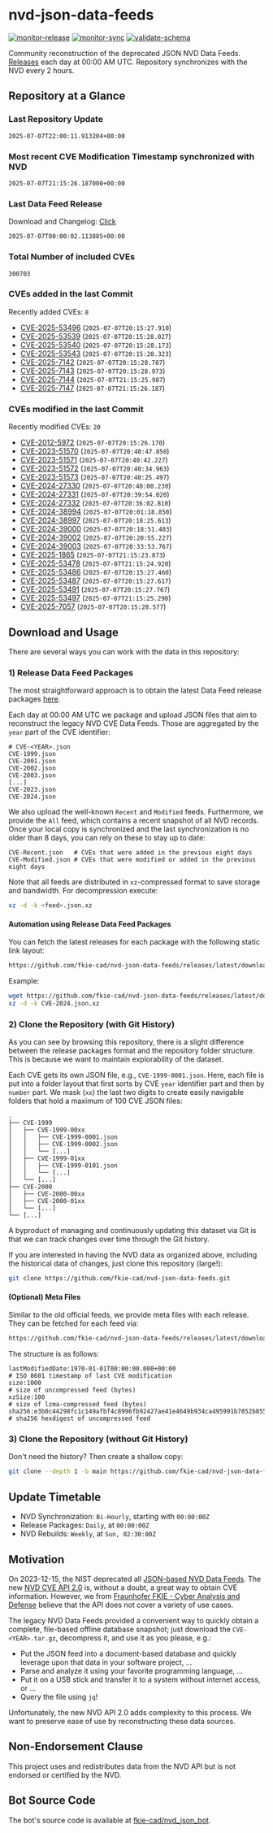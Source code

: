 # nvd-json-data-feeds

[![monitor-release](https://github.com/fkie-cad/nvd-json-data-feeds/actions/workflows/monitor_release.yml/badge.svg)](https://github.com/fkie-cad/nvd-json-data-feeds/actions/workflows/monitor_release.yml)
[![monitor-sync](https://github.com/fkie-cad/nvd-json-data-feeds/actions/workflows/monitor_sync.yml/badge.svg)](https://github.com/fkie-cad/nvd-json-data-feeds/actions/workflows/monitor_sync.yml)
[![validate-schema](https://github.com/fkie-cad/nvd-json-data-feeds/actions/workflows/validate_schema.yml/badge.svg)](https://github.com/fkie-cad/nvd-json-data-feeds/actions/workflows/validate_schema.yml)

Community reconstruction of the deprecated JSON NVD Data Feeds.
[Releases](https://github.com/fkie-cad/nvd-json-data-feeds/releases/latest) each day at 00:00 AM UTC.
Repository synchronizes with the NVD every 2 hours.

## Repository at a Glance

### Last Repository Update

```plain
2025-07-07T22:00:11.913204+00:00
```

### Most recent CVE Modification Timestamp synchronized with NVD

```plain
2025-07-07T21:15:26.187000+00:00
```

### Last Data Feed Release

Download and Changelog: [Click](https://github.com/fkie-cad/nvd-json-data-feeds/releases/latest)

```plain
2025-07-07T00:00:02.113885+00:00
```

### Total Number of included CVEs

```plain
300703
```

### CVEs added in the last Commit

Recently added CVEs: `8`

- [CVE-2025-53496](CVE-2025/CVE-2025-534xx/CVE-2025-53496.json) (`2025-07-07T20:15:27.910`)
- [CVE-2025-53539](CVE-2025/CVE-2025-535xx/CVE-2025-53539.json) (`2025-07-07T20:15:28.027`)
- [CVE-2025-53540](CVE-2025/CVE-2025-535xx/CVE-2025-53540.json) (`2025-07-07T20:15:28.173`)
- [CVE-2025-53543](CVE-2025/CVE-2025-535xx/CVE-2025-53543.json) (`2025-07-07T20:15:28.323`)
- [CVE-2025-7142](CVE-2025/CVE-2025-71xx/CVE-2025-7142.json) (`2025-07-07T20:15:28.787`)
- [CVE-2025-7143](CVE-2025/CVE-2025-71xx/CVE-2025-7143.json) (`2025-07-07T20:15:28.973`)
- [CVE-2025-7144](CVE-2025/CVE-2025-71xx/CVE-2025-7144.json) (`2025-07-07T21:15:25.987`)
- [CVE-2025-7147](CVE-2025/CVE-2025-71xx/CVE-2025-7147.json) (`2025-07-07T21:15:26.187`)


### CVEs modified in the last Commit

Recently modified CVEs: `20`

- [CVE-2012-5972](CVE-2012/CVE-2012-59xx/CVE-2012-5972.json) (`2025-07-07T20:15:26.170`)
- [CVE-2023-51570](CVE-2023/CVE-2023-515xx/CVE-2023-51570.json) (`2025-07-07T20:40:47.850`)
- [CVE-2023-51571](CVE-2023/CVE-2023-515xx/CVE-2023-51571.json) (`2025-07-07T20:40:42.227`)
- [CVE-2023-51572](CVE-2023/CVE-2023-515xx/CVE-2023-51572.json) (`2025-07-07T20:40:34.963`)
- [CVE-2023-51573](CVE-2023/CVE-2023-515xx/CVE-2023-51573.json) (`2025-07-07T20:40:25.497`)
- [CVE-2024-27330](CVE-2024/CVE-2024-273xx/CVE-2024-27330.json) (`2025-07-07T20:40:00.230`)
- [CVE-2024-27331](CVE-2024/CVE-2024-273xx/CVE-2024-27331.json) (`2025-07-07T20:39:54.020`)
- [CVE-2024-27332](CVE-2024/CVE-2024-273xx/CVE-2024-27332.json) (`2025-07-07T20:36:02.810`)
- [CVE-2024-38994](CVE-2024/CVE-2024-389xx/CVE-2024-38994.json) (`2025-07-07T20:01:18.850`)
- [CVE-2024-38997](CVE-2024/CVE-2024-389xx/CVE-2024-38997.json) (`2025-07-07T20:18:25.613`)
- [CVE-2024-39000](CVE-2024/CVE-2024-390xx/CVE-2024-39000.json) (`2025-07-07T20:18:51.403`)
- [CVE-2024-39002](CVE-2024/CVE-2024-390xx/CVE-2024-39002.json) (`2025-07-07T20:20:55.227`)
- [CVE-2024-39003](CVE-2024/CVE-2024-390xx/CVE-2024-39003.json) (`2025-07-07T20:33:53.767`)
- [CVE-2025-1865](CVE-2025/CVE-2025-18xx/CVE-2025-1865.json) (`2025-07-07T21:15:23.873`)
- [CVE-2025-53478](CVE-2025/CVE-2025-534xx/CVE-2025-53478.json) (`2025-07-07T21:15:24.920`)
- [CVE-2025-53486](CVE-2025/CVE-2025-534xx/CVE-2025-53486.json) (`2025-07-07T20:15:27.460`)
- [CVE-2025-53487](CVE-2025/CVE-2025-534xx/CVE-2025-53487.json) (`2025-07-07T20:15:27.617`)
- [CVE-2025-53491](CVE-2025/CVE-2025-534xx/CVE-2025-53491.json) (`2025-07-07T20:15:27.767`)
- [CVE-2025-53497](CVE-2025/CVE-2025-534xx/CVE-2025-53497.json) (`2025-07-07T21:15:25.290`)
- [CVE-2025-7057](CVE-2025/CVE-2025-70xx/CVE-2025-7057.json) (`2025-07-07T20:15:28.577`)


## Download and Usage

There are several ways you can work with the data in this repository:

### 1) Release Data Feed Packages

The most straightforward approach is to obtain the latest Data Feed release packages [here](https://github.com/fkie-cad/nvd-json-data-feeds/releases/latest).

Each day at 00:00 AM UTC we package and upload JSON files that aim to reconstruct the legacy NVD CVE Data Feeds.
Those are aggregated by the `year` part of the CVE identifier:

```
# CVE-<YEAR>.json
CVE-1999.json
CVE-2001.json
CVE-2002.json
CVE-2003.json
[...]
CVE-2023.json
CVE-2024.json
```

We also upload the well-known `Recent` and `Modified` feeds.
Furthermore, we provide the `All` feed, which contains a recent snapshot of all NVD records.
Once your local copy is synchronized and the last synchronization is no older than 8 days, you can rely on these to stay up to date:

```plain
CVE-Recent.json   # CVEs that were added in the previous eight days
CVE-Modified.json # CVEs that were modified or added in the previous eight days
```

Note that all feeds are distributed in `xz`-compressed format to save storage and bandwidth.
For decompression execute:

```sh
xz -d -k <feed>.json.xz
```

#### Automation using Release Data Feed Packages

You can fetch the latest releases for each package with the following static link layout:

```sh
https://github.com/fkie-cad/nvd-json-data-feeds/releases/latest/download/CVE-<YEAR>.json.xz
```

Example:

```sh
wget https://github.com/fkie-cad/nvd-json-data-feeds/releases/latest/download/CVE-2024.json.xz
xz -d -k CVE-2024.json.xz
```

### 2) Clone the Repository (with Git History)

As you can see by browsing this repository, there is a slight difference between the release packages format and the repository folder structure.
This is because we want to maintain explorability of the dataset.

Each CVE gets its own JSON file, e.g., `CVE-1999-0001.json`.
Here, each file is put into a folder layout that first sorts by CVE `year` identifier part and then by `number` part.
We mask (`xx`) the last two digits to create easily navigable folders that hold a maximum of 100 CVE JSON files:

```plain
.
├── CVE-1999
│   ├── CVE-1999-00xx
│   │   ├── CVE-1999-0001.json
│   │   ├── CVE-1999-0002.json
│   │   └── [...]
│   ├── CVE-1999-01xx
│   │   ├── CVE-1999-0101.json
│   │   └── [...]
│   └── [...]
├── CVE-2000
│   ├── CVE-2000-00xx
│   ├── CVE-2000-01xx
│   └── [...]
└── [...]
```

A byproduct of managing and continuously updating this dataset via Git is that we can track changes over time through the Git history.

If you are interested in having the NVD data as organized above, including the historical data of changes, just clone this repository (large!):

```sh
git clone https://github.com/fkie-cad/nvd-json-data-feeds.git
```

#### (Optional) Meta Files

Similar to the old official feeds, we provide meta files with each release. They can be fetched for each feed via:

```sh
https://github.com/fkie-cad/nvd-json-data-feeds/releases/latest/download/CVE-<YEAR>.meta
```

The structure is as follows:

```plain
lastModifiedDate:1970-01-01T00:00:00.000+00:00                          # ISO 8601 timestamp of last CVE modification
size:1000                                                               # size of uncompressed feed (bytes)
xzSize:100                                                              # size of lzma-compressed feed (bytes)
sha256:e3b0c44298fc1c149afbf4c8996fb92427ae41e4649b934ca495991b7852b855 # sha256 hexdigest of uncompressed feed
```

### 3) Clone the Repository (without Git History)

Don't need the history? Then create a shallow copy:

```sh
git clone --depth 1 -b main https://github.com/fkie-cad/nvd-json-data-feeds.git
```


## Update Timetable

* NVD Synchronization: `Bi-Hourly`, starting with `00:00:00Z`
* Release Packages: `Daily`, at `00:00:00Z`
* NVD Rebuilds: `Weekly`, at `Sun, 02:30:00Z`


## Motivation

On 2023-12-15, the NIST deprecated all [JSON-based NVD Data Feeds](https://nvd.nist.gov/vuln/data-feeds#divRetirementBanner-1).
The new [NVD CVE API 2.0](https://nvd.nist.gov/developers/vulnerabilities) is, without a doubt, a great way to obtain CVE information.
However, we from [Fraunhofer FKIE - Cyber Analysis and Defense](https://www.fkie.fraunhofer.de/en/departments/cad.html) believe that the API does not cover a variety of use cases.

The legacy NVD Data Feeds provided a convenient way to quickly obtain a complete, file-based offline database snapshot; just download the `CVE-<YEAR>.tar.gz`, decompress it, and use it as you please, e.g.:

- Put the JSON feed into a document-based database and quickly leverage upon that data in your software project, ...
- Parse and analyze it using your favorite programming language, ...
- Put it on a USB stick and transfer it to a system without internet access, or ...
- Query the file using `jq`!

Unfortunately, the new NVD API 2.0 adds complexity to this process.
We want to preserve ease of use by reconstructing these data sources.

## Non-Endorsement Clause

This project uses and redistributes data from the NVD API but is not endorsed or certified by the NVD.

## Bot Source Code

The bot's source code is available at [fkie-cad/nvd\_json\_bot](https://github.com/fkie-cad/nvd_json_bot).